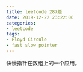 ```yaml
---
title: leetcode 287题
date: 2019-12-22 23:22:06
categories:
- leetcode
tags:
- Floyd Circule
- fast slow pointer
---
```


快慢指针在数组上的一个应用。

<!--more-->

